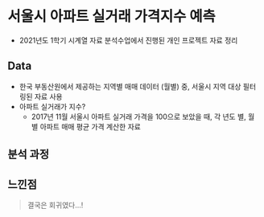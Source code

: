 # 서울시 아파트 실거래 가격지수 예측

- 2021년도 1학기 시계열 자료 분석수업에서 진행된 개인 프로젝트 자료 정리

## Data
- 한국 부동산원에서 제공하는 지역별 매매 데이터 (월별) 중, 서울시 지역 대상 필터링된 자료 사용
- 아파트 실거래가 지수?
  - 2017년 11월 서울시 아파트 실거래 가격을 100으로 보았을 때, 각 년도 별, 월 별 아파트 매매 평균 가격 계산한 자료

## 분석 과정



## 느낀점
  > 결국은 회귀였다...!
